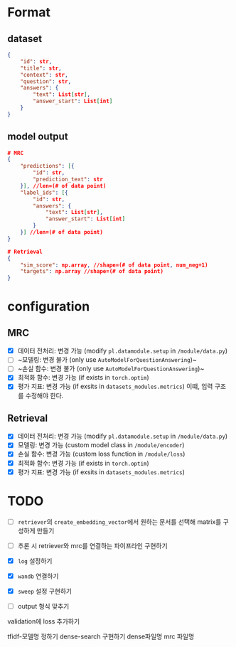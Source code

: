 # Format

## dataset
```JSON
{
    "id": str,
    "title": str,
    "context": str,
    "question": str,
    "answers": {
        "text": List[str],
        "answer_start": List[int]
    }
}
```
## model output
```JSON
# MRC
{
    "predictions": [{
        "id": str,
        "prediction_text": str
    }], //len=(# of data point)
    "label_ids": [{
        "id": str,
        "answers": {
            "text": List[str],
            "answer_start": List[int]
        }
    }] //len=(# of data point)
}

# Retrieval
{
    "sim_score": np.array, //shape=(# of data point, num_neg+1)
    "targets": np.array //shape=(# of data point)
}
```

# configuration
## MRC
- [x] 데이터 전처리: 변경 가능 (modify `pl.datamodule.setup` in `/module/data.py`)
- [ ] ~모델링: 변경 불가 (only use `AutoModelForQuestionAnswering`)~
- [ ] ~손실 함수: 변경 불가 (only use `AutoModelForQuestionAnswering`)~
- [x] 최적화 함수: 변경 가능 (if exists in `torch.optim`)
- [x] 평가 지표: 변경 가능 (if exsits in `datasets_modules.metrics`) 이떄, 입력 구조를 수정해야 한다.

## Retrieval
- [x] 데이터 전처리: 변경 가능 (modify `pl.datamodule.setup` in `/module/data.py`)
- [x] 모델링: 변경 가능 (custom model class in `/module/encoder`)
- [x] 손실 함수: 변경 가능 (custom loss function in `/module/loss`)
- [x] 최적화 함수: 변경 가능 (if exists in `torch.optim`)
- [x] 평가 지표: 변경 가능 (if exsits in `datasets_modules.metrics`)

# TODO
- [ ] `retriever`의 `create_embedding_vector`에서 원하는 문서를 선택해 matrix를 구성하게 만들기
- [ ] 추론 시 retriever와 mrc를 연결하는 파이프라인 구현하기
- [x] `log` 설정하기
- [x] `wandb` 연결하기
- [x] `sweep` 설정 구현하기
- [ ] output 형식 맞추기


validation에 loss 추가하기


tfidf-모델명 정하기
dense-search 구현하기
dense파일명
mrc 파일명

